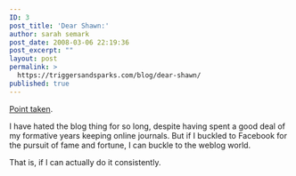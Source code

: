 ```yaml
---
ID: 3
post_title: 'Dear Shawn:'
author: sarah semark
post_date: 2008-03-06 22:19:36
post_excerpt: ""
layout: post
permalink: >
  https://triggersandsparks.com/blog/dear-shawn/
published: true
---
```

<a href="http://shawnblanc.net/2007/every-freelancer-ought-to-publish-a-weblog/">Point taken</a>.

I have hated the blog thing for so long, despite having spent a good deal of my formative years keeping online journals. But if I buckled to Facebook for the pursuit of fame and fortune, I can buckle to the weblog world.

That is, if I can actually do it consistently.